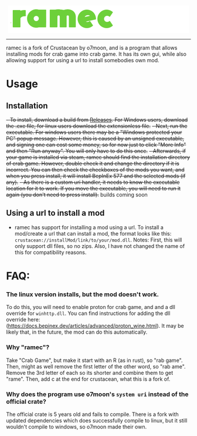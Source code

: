 <p align="center">
    <img src="https://github.com/MacCraker/ramec/raw/main/ramec.png">
</p>

---

ramec is a fork of Crustacean by o7moon, and is a program that allows installing mods for crab game into crab game. It has its own gui, while also allowing support for using a url to install somebodies own mod. 

# Usage
## Installation
 ~~- To install, download a build from [Releases](https://github.com/o7Moon/Crustacean/releases). For Windows users, download the .exe file, for linux users download the extensionless file.~~
 ~~- Next, run the executable. For windows users there may be a "Windows protected your PC" popup message. However, this is caused by an unsigned executable, and signing one can cost some money, so for now just to click "More Info" and then "Run anyway". You will only have to do this once.~~
 ~~- Afterwards, if your game is installed via steam, ramec should find the installation directory of crab game. However, double check it and change the directory if it is incorrect. You can then check the checkboxes of the mods you want, and when you press install, it will install BepInEx 577 and the selected mods (if any).~~
 ~~- As there is a custom uri handler, it needs to know the executable location for it to work. If you move the executable, you will need to run it again (you don't need to press install).~~ builds coming soon

## Using a url to install a mod
 - ramec has support for installing a mod using a url. To install a mod/create a url that can install a mod, the format looks like this: `crustacean://installMod/link/to/your/mod.dll`. 
 Notes: First, this will only support dll files, so no zips. Also, I have not changed the name of this for compatibility reasons.

# FAQ:
### The linux version installs, but the mod doesn't work.
To do this, you will need to enable proton for crab game, and and a dll override for `winhttp.dll`. You can find instructions for adding the dll override here: (https://docs.bepinex.dev/articles/advanced/proton_wine.html). It may be likely that, in the future, the mod can do this automatically.

### Why "ramec"?
Take "Crab Game", but make it start with an R (as in rust), so "rab game". Then, might as well remove the first letter of the other word, so "rab ame". Remove the 3rd letter of each so its shorter and combine them to get "rame". Then, add c at the end for crustacean, what this is a fork of.

### Why does the program use o7moon's `system uri` instead of the official crate?
The official crate is 5 years old and fails to compile. There is a fork with updated dependencies which does successfully compile to linux, but it still wouldn't compile to windows, so o7moon made their own.
